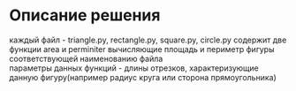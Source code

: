 # Описание решения
каждый файл - triangle.py, rectangle.py, square.py, circle.py содержит две функции area и perminiter 
вычисляющие площадь и периметр фигуры соответствующей наименованию файла \
параметры данных функций - длины отрезков, характеризующие данную фигуру(например радиус круга или сторона прямоугольника)
